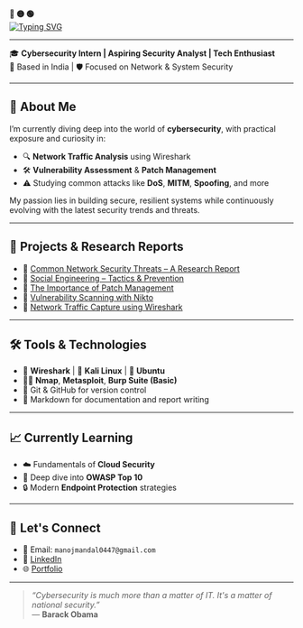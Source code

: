 <div align="left">
  <b><span>🔴 🟡 🟢</span></b>
</div>

<a href="https://git.io/typing-svg">
  <img src="https://readme-typing-svg.demolab.com?font=Fira+Code&weight=600&size=24&pause=1000&color=2CF739&width=600&height=55&lines=%24++++++++++%F0%9F%91%8B+Hi%2C+I'm+Manoj+Mandal" alt="Typing SVG" />
</a>

---

🎓 **Cybersecurity Intern | Aspiring Security Analyst | Tech Enthusiast**  
📍 Based in India | 🛡️ Focused on Network & System Security

---

## 🧠 About Me

I’m currently diving deep into the world of **cybersecurity**, with practical exposure and curiosity in:

- 🔍 **Network Traffic Analysis** using Wireshark  
- 🛠️ **Vulnerability Assessment** & **Patch Management**  
- ⚠️ Studying common attacks like **DoS**, **MITM**, **Spoofing**, and more  

My passion lies in building secure, resilient systems while continuously evolving with the latest security trends and threats.

---

## 🚀 Projects & Research Reports

- 📄 [Common Network Security Threats – A Research Report](https://github.com/ManojMandal01/Research_Report_on_Common_Network_Security_Threats)  
- 📄 [Social Engineering – Tactics & Prevention](https://github.com/ManojMandal01/social_engineering_report)  
- 📄 [The Importance of Patch Management](https://github.com/ManojMandal01/Research_Report_on_the_Importance_of_Patch_Management)  
- 📄 [Vulnerability Scanning with Nikto](https://github.com/ManojMandal01/Vulnerability_Scanning_with_Nikto)  
- 📄 [Network Traffic Capture using Wireshark](https://github.com/ManojMandal01/Capture_Network_Traffic_with_Wireshark)  

---

## 🛠️ Tools & Technologies

- 🔐 **Wireshark** | 🧰 **Kali Linux** | 🐧 **Ubuntu**  
- 🕵️‍♂️ **Nmap**, **Metasploit**, **Burp Suite (Basic)**  
- 🔧 Git & GitHub for version control  
- 📝 Markdown for documentation and report writing  

---

## 📈 Currently Learning

- ☁️ Fundamentals of **Cloud Security**  
- 📜 Deep dive into **OWASP Top 10**  
- 🔒 Modern **Endpoint Protection** strategies  

---

## 🤝 Let's Connect

- 📧 Email: `manojmandal0447@gmail.com`  
- 💼 [LinkedIn](https://www.linkedin.com/in/manoj-mandal-/)  
- 🌐 [Portfolio](https://manojmandal01.github.io/manoj-portfolio/)

---

> _“Cybersecurity is much more than a matter of IT. It's a matter of national security.”_  
> — **Barack Obama**
